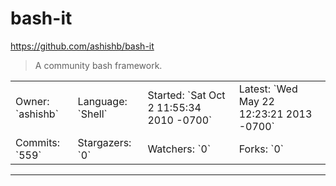 # bash-it

https://github.com/ashishb/bash-it
<blockquote>
A community bash framework.
</blockquote>

<table>
<tr><td>Owner: `ashishb`</td>
    <td>Language: `Shell`</td>
    <td>Started: `Sat Oct 2 11:55:34 2010 -0700`</td>
    <td>Latest: `Wed May 22 12:23:21 2013 -0700`</td></tr>
<tr><td>Commits: `559`</td>
    <td>Stargazers: `0`</td>
    <td>Watchers: `0`</td>
    <td>Forks: `0`</td></tr>
</table>

---

